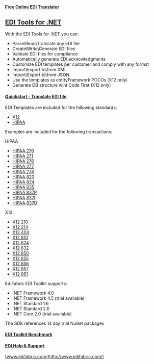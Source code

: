 #### [Free Online EDI Translator](https://www.edifabric.com/edi-api.html)

## [EDI Tools for .NET](https://www.edifabric.com/edi-framework-features.html) 

With the EDI Tools for .NET you can:

* Parse\Read\Translate any EDI file
* Create\Write\Generate EDI files
* Validate EDI files for compliance
* Automatically generate EDI acknowledgments
* Customize EDI templates per customer and comply with any format
* Import\Export to\from XML
* Import\Export to\from JSON
* Use the templates as entityFramework POCOs (X12 only)
* Generate DB structure wiht Code First (X12 only)

#### [Quickstart - Translate EDI file](https://support.edifabric.com/hc/en-us/articles/360000280532)

EDI Templates are included for the following standards:

* [X12](https://support.edifabric.com/hc/en-us/sections/360000067292-X12-Resources)
* [HIPAA](https://support.edifabric.com/hc/en-us/articles/360000372751-HIPAA-templates-270-271-276-277-278-834-835-837)

Examples are included for the following transactions:

HIPAA
* [HIPAA 270](https://github.com/EdiFabric/X12-Examples/blob/master/EdiFabric.Examples.X12.T270/Program.cs)
* [HIPAA 271](https://github.com/EdiFabric/X12-Examples/blob/master/EdiFabric.Examples.X12.T271/Program.cs)
* [HIPAA 276](https://github.com/EdiFabric/X12-Examples/blob/master/EdiFabric.Examples.X12.T276/Program.cs)
* [HIPAA 277](https://github.com/EdiFabric/X12-Examples/blob/master/EdiFabric.Examples.X12.T277/Program.cs)
* [HIPAA 278](https://github.com/EdiFabric/X12-Examples/blob/master/EdiFabric.Examples.X12.T278/Program.cs)
* [HIPAA 820](https://github.com/EdiFabric/X12-Examples/blob/master/EdiFabric.Examples.X12.T820/Program.cs)
* [HIPAA 834](https://github.com/EdiFabric/X12-Examples/blob/master/EdiFabric.Examples.X12.T834/Program.cs)
* [HIPAA 835](https://github.com/EdiFabric/X12-Examples/blob/master/EdiFabric.Examples.X12.T835/Program.cs)
* [HIPAA 837P](https://github.com/EdiFabric/X12-Examples/blob/master/EdiFabric.Examples.X12.T837P/Program.cs)
* [HIPAA 837I](https://github.com/EdiFabric/X12-Examples/blob/master/EdiFabric.Examples.X12.T837I/Program.cs)
* [HIPAA 837D](https://github.com/EdiFabric/X12-Examples/blob/master/EdiFabric.Examples.X12.T837D/Program.cs)

X12
* [X12 210](https://github.com/EdiFabric/X12-Examples/blob/master/EdiFabric.Examples.X12.T210/Program.cs)
* [X12 214](https://github.com/EdiFabric/X12-Examples/blob/master/EdiFabric.Examples.X12.T214/Program.cs)
* [X12 404](https://github.com/EdiFabric/X12-Examples/blob/master/EdiFabric.Examples.X12.T404/Program.cs)
* [X12 810](https://github.com/EdiFabric/X12-Examples/blob/master/EdiFabric.Examples.X12.T810/Program.cs)
* [X12 824](https://github.com/EdiFabric/X12-Examples/blob/master/EdiFabric.Examples.X12.T824/Program.cs)
* [X12 832](https://github.com/EdiFabric/X12-Examples/blob/master/EdiFabric.Examples.X12.T832/Program.cs)
* [X12 850](https://github.com/EdiFabric/X12-Examples/blob/master/EdiFabric.Examples.X12.T850/Program.cs)
* [X12 855](https://github.com/EdiFabric/X12-Examples/blob/master/EdiFabric.Examples.X12.T855/Program.cs)
* [X12 856](https://github.com/EdiFabric/X12-Examples/blob/master/EdiFabric.Examples.X12.T856/Program.cs)
* [X12 857](https://github.com/EdiFabric/X12-Examples/blob/master/EdiFabric.Examples.X12.T857/Program.cs)
* [X12 861](https://github.com/EdiFabric/X12-Examples/blob/master/EdiFabric.Examples.X12.T861/Program.cs)

EdiFabric EDI Toolkit supports:

* .NET Framework 4.0
* .NET Framework 4.5 (trial available)
* .NET Standard 1.6
* .NET Standard 2.0
* .NET Core 2.0 (trial available)

The SDK references 14 day trial NuGet packages

#### [EDI Toolkit Benchmark](https://support.edifabric.com/hc/en-us/articles/360002327372-EDI-Parser-Benchmark)
#### [EDI Help & Support](https://support.edifabric.com/hc/en-us)

[www.edifabric.com](http://www.edifabric.com/)
